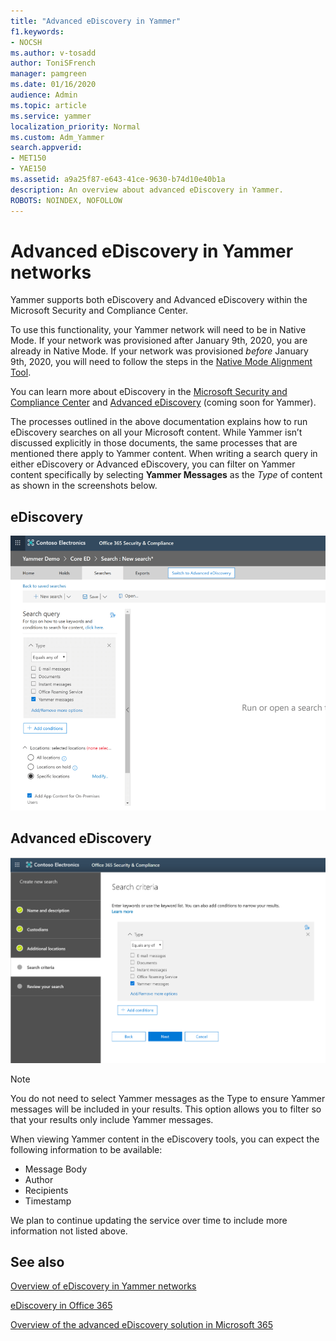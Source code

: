 ```yaml
---
title: "Advanced eDiscovery in Yammer"
f1.keywords:
- NOCSH
ms.author: v-tosadd
author: ToniSFrench
manager: pamgreen
ms.date: 01/16/2020
audience: Admin
ms.topic: article
ms.service: yammer
localization_priority: Normal
ms.custom: Adm_Yammer
search.appverid: 
- MET150
- YAE150
ms.assetid: a9a25f87-e643-41ce-9630-b74d10e40b1a
description: An overview about advanced eDiscovery in Yammer.
ROBOTS: NOINDEX, NOFOLLOW 
---
```


# Advanced eDiscovery in Yammer networks

Yammer supports both eDiscovery and Advanced eDiscovery within the Microsoft Security and Compliance Center.

To use this functionality, your Yammer network will need to be in Native Mode. If your network was provisioned after January 9th, 2020, you are already in Native Mode. If your network was provisioned *before* January 9th, 2020, you will need to follow the steps in the [Native Mode Alignment Tool](../configure-your-yammer-network/overview-native-mode.md).

You can learn more about eDiscovery in the [Microsoft Security and Compliance Center](/microsoft-365/) and [Advanced eDiscovery](advanced-ediscovery.md) (coming soon for Yammer).

The processes outlined in the above documentation explains how to run eDiscovery searches on all your Microsoft content. While Yammer isn’t discussed explicitly in those documents, the same processes that are mentioned there apply to Yammer content. When writing a search query in either eDiscovery or Advanced eDiscovery, you can filter on Yammer content specifically by selecting **Yammer Messages** as the *Type* of content as shown in the screenshots below.

## eDiscovery

![screenshot showing eDiscovery in Yammer.](../media/kb/yam-ediscovery.png)

## Advanced eDiscovery

![screenshot showing advanced eDiscovery in Yammer.](../media/yammer-advanced-ediscovery.png)

> [!NOTE]
> You do not need to select Yammer messages as the Type to ensure Yammer messages will be included in your results. This option allows you to filter so that your results only include Yammer messages.

When viewing Yammer content in the eDiscovery tools, you can expect the following information to be available:

- Message Body
- Author
- Recipients
- Timestamp

We plan to continue updating the service over time to include more information not listed above.

## See also

[Overview of eDiscovery in Yammer networks](overview-of-ediscovery.md)

[eDiscovery in Office 365](/office365/securitycompliance/ediscovery)

[Overview of the advanced eDiscovery solution in Microsoft 365](/office365/securitycompliance/office-365-advanced-ediscovery)